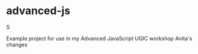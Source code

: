 advanced-js
===========

S

Example project for use in my Advanced JavaScript UGIC workshop
Anita's changes
